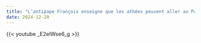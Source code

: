 ```yaml
---
title: "L’antipape François enseigne que les athées peuvent aller au Paradis"
date: 2024-12-20
---
```


{{< youtube _E2elWse6_g >}}
